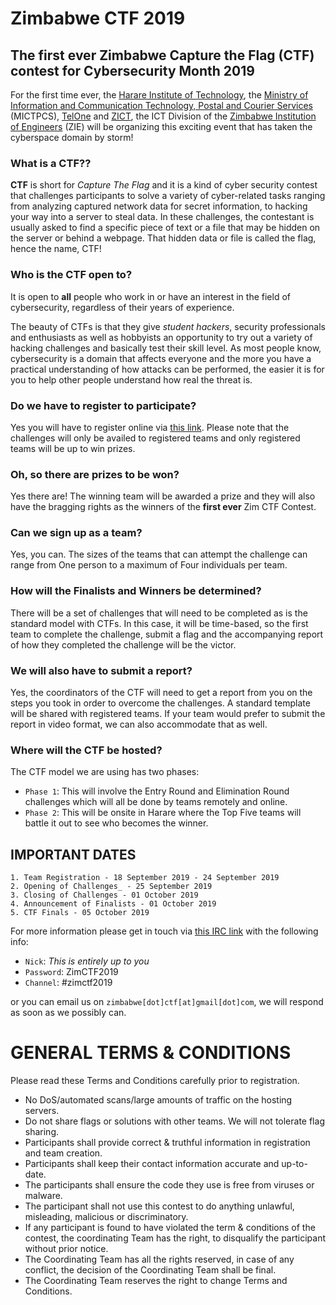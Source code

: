 # Zimbabwe CTF 2019

## The first ever Zimbabwe Capture the Flag (CTF) contest for Cybersecurity Month 2019

For the first time ever, the [Harare Institute of Technology](https://www.hit.ac.zw), the [Ministry of Information and Communication Technology, Postal and Courier Services](http://www.ictministry.gov.zw/) (MICTPCS), [TelOne](https://www.telone.co.zw/) and [ZICT](http://zict.org.zw/), the ICT Division of the [Zimbabwe Institution of Engineers](http://zie.org.zw/) (ZIE) will be organizing this exciting event that has taken the cyberspace domain by storm! 

### What is a CTF??

**CTF** is short for _Capture The Flag_ and it is a kind of cyber security contest that challenges participants to solve a variety of cyber-related tasks ranging from analyzing captured network data for secret information, to hacking your way into a server to steal data. In these challenges, the contestant is usually asked to find a specific piece of text or a file that may be hidden on the server or behind a webpage. That hidden data or file is called the flag, hence the name, CTF!

### Who is the CTF open to?

It is open to **all** people who work in or have an interest in the field of cybersecurity, regardless of their years of experience.

The beauty of CTFs is that they give _student hackers_, security professionals and enthusiasts as well as hobbyists an opportunity to try out a variety of hacking challenges and basically test their skill level. As most people know, cybersecurity is a domain that affects everyone and the more you have a practical understanding of how attacks can be performed, the easier it is for you to help other people understand how real the threat is.

### Do we have to register to participate?

Yes you will have to register online via [this link](https://forms.gle/cPVf8oWbD5ymSEN18). Please note that the challenges will only be availed to registered teams and only registered teams will be up to win prizes.

### Oh, so there are prizes to be won?

Yes there are! The winning team will be awarded a prize and they will also have the bragging rights as the winners of the **first ever** Zim CTF Contest.

### Can we sign up as a team?

Yes, you can. The sizes of the teams that can attempt the challenge can range from One person to a maximum of Four individuals per team. 

### How will the Finalists and Winners be determined?

There will be a set of challenges that will need to be completed as is the standard model with CTFs. In this case, it will be time-based, so the first team to complete the challenge, submit a flag and the accompanying report of how they completed the challenge will be the victor.

### We will also have to submit a report?

Yes, the coordinators of the CTF will need to get a report from you on the steps you took in order to overcome the challenges. A standard template will be shared with registered teams. If your team would prefer to submit the report in video format, we can also accommodate that as well.

### Where will the CTF be hosted?

The CTF model we are using has two phases:
- `Phase 1`: This will involve the Entry Round and Elimination Round challenges which will all be done by teams remotely and online.
- `Phase 2`: This will be onsite in Harare where the Top Five teams will battle it out to see who becomes the winner.


## IMPORTANT DATES
```
1. Team Registration - 18 September 2019 - 24 September 2019
2. Opening of Challenges_ - 25 September 2019
3. Closing of Challenges - 01 October 2019
4. Announcement of Finalists - 01 October 2019
5. CTF Finals - 05 October 2019
```




For more information please get in touch via [this IRC link](https://webchat.freenode.net/) with the following info:
- `Nick`: _This is entirely up to you_
- `Password`: ZimCTF2019
- `Channel`: #zimctf2019

or you can email us on	`zimbabwe[dot]ctf[at]gmail[dot]com`, we will respond as soon as we possibly can.

# GENERAL TERMS & CONDITIONS

Please read these Terms and Conditions carefully prior to registration.

- No DoS/automated scans/large amounts of traffic on the hosting servers.
- Do not share flags or solutions with other teams. We will not tolerate flag sharing.
- Participants shall provide correct & truthful information in registration and team creation.
- Participants shall keep their contact information accurate and up-to-date.
- The participants shall ensure the code they use is free from viruses or malware.
- The participant shall not use this contest to do anything unlawful, misleading, malicious or discriminatory.
- If any participant is found to have violated the term & conditions of the contest, the coordinating Team has the right, to disqualify the participant without prior notice.
- The Coordinating Team has all the rights reserved, in case of any conflict, the decision of the Coordinating Team shall be final.
- The Coordinating Team reserves the right to change Terms and Conditions.


